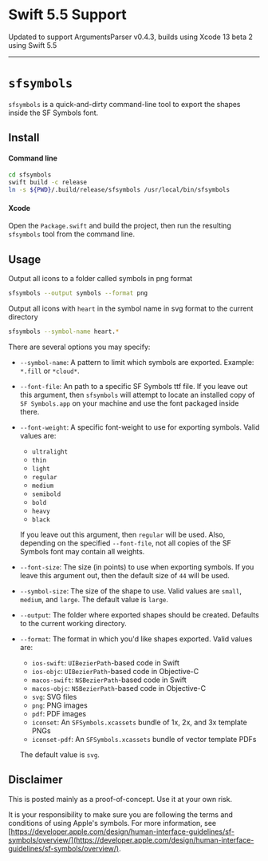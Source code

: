 # Swift 5.5 Support
Updated to support ArgumentsParser v0.4.3, builds using Xcode 13 beta 2 using Swift 5.5

---

# `sfsymbols`

`sfsymbols` is a quick-and-dirty command-line tool to export the shapes inside the SF Symbols font.

## Install

#### Command line

```sh
cd sfsymbols
swift build -c release
ln -s ${PWD}/.build/release/sfsymbols /usr/local/bin/sfsymbols
```

#### Xcode

Open the `Package.swift` and build the project, then run the resulting `sfsymbols` tool from the command line.

## Usage

Output all icons to a folder called symbols in png format
```sh
sfsymbols --output symbols --format png
```

Output all icons with `heart` in the symbol name in svg format to the current directory
```sh
sfsymbols --symbol-name heart.*
```

There are several options you may specify:

- `--symbol-name`: A pattern to limit which symbols are exported. Example: `*.fill` or `*cloud*`.

- `--font-file`: An path to a specific SF Symbols ttf file. If you leave out this argument, then `sfsymbols` will attempt to locate an installed copy of `SF Symbols.app` on your machine and use the font packaged inside there.

- `--font-weight`: A specific font-weight to use for exporting symbols. Valid values are:
    - `ultralight`
    - `thin`
    - `light`
    - `regular`
    - `medium`
    - `semibold`
    - `bold`
    - `heavy`
    - `black`
    
    If you leave out this argument, then `regular` will be used. Also, depending on the specified `--font-file`, not all copies of the SF Symbols font may contain all weights.
    
- `--font-size`: The size (in points) to use when exporting symbols. If you leave this argument out, then the default size of `44` will be used.

- `--symbol-size`: The size of the shape to use. Valid values are `small`, `medium`, and `large`. The default value is `large`.

- `--output`: The folder where exported shapes should be created. Defaults to the current working directory.

- `--format`: The format in which you'd like shapes exported. Valid values are:
    - `ios-swift`: `UIBezierPath`-based code in Swift 
    - `ios-objc`:  `UIBezierPath`-based code in Objective-C
    - `macos-swift`:  `NSBezierPath`-based code in Swift
    - `macos-objc`:  `NSBezierPath`-based code in Objective-C
    - `svg`: SVG files
    - `png`: PNG images
    - `pdf`: PDF images 
    - `iconset`: An `SFSymbols.xcassets` bundle of 1x, 2x, and 3x template PNGs
    - `iconset-pdf`: An `SFSymbols.xcassets` bundle of vector template PDFs
    
    The default value is `svg`.

## Disclaimer

This is posted mainly as a proof-of-concept. Use it at your own risk.

It is your responsibility to make sure you are following the terms and conditions of using Apple's symbols. For more information, see [https://developer.apple.com/design/human-interface-guidelines/sf-symbols/overview/](https://developer.apple.com/design/human-interface-guidelines/sf-symbols/overview/).
